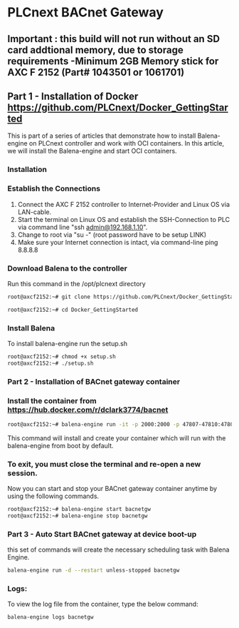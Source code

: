 # PLCnext BACnet Gateway

## Important : this build will not run without an SD card addtional memory, due to storage requirements -Minimum 2GB Memory stick for AXC F 2152 (Part# 1043501 or 1061701)

## Part 1 - Installation of Docker https://github.com/PLCnext/Docker_GettingStarted
This is part of a series of articles that demonstrate how to install Balena-engine on PLCnext controller and work with OCI containers. In this article, we will install the Balena-engine and start OCI containers.

### Installation

### Establish the Connections
1. Connect the AXC F 2152 controller to Internet-Provider and Linux OS via LAN-cable.
2. Start the terminal on Linux OS and establish the SSH-Connection to PLC via command line "ssh admin@192.168.1.10".
3. Change to root via "su -" (root password have to be setup LINK)
4. Make sure your Internet connection is intact, via command-line ping 8.8.8.8


### Download Balena to the controller
Run this command in the /opt/plcnext directory
```bash
root@axcf2152:~# git clone https://github.com/PLCnext/Docker_GettingStarted.git 

root@axcf2152:~# cd Docker_GettingStarted
```
### Install Balena

To install balena-engine run the setup.sh
```bash
root@axcf2152:~# chmod +x setup.sh
root@axcf2152:~# ./setup.sh
```
### Part 2 - Installation of BACnet gateway container

### Install the container from https://hub.docker.com/r/dclark3774/bacnet

```bash
root@axcf2152:~# balena-engine run -it -p 2000:2000 -p 47807-47810:47807-47810 --network=host --privileged --name=bacnetgw dclark3774/bacnet:v003
```
This command will install and create your container which will run with the balena-engine from boot by default.

### To exit, you must close the terminal and re-open a new session.

Now you can start and stop your BACnet gateway container anytime by using the following commands.
```bash
root@axcf2152:~# balena-engine start bacnetgw
root@axcf2152:~# balena-engine stop bacnetgw
```
### Part 3 - Auto Start BACnet gateway at device boot-up

this set of commands will create the necessary scheduling task with Balena Engine.

```bash
balena-engine run -d --restart unless-stopped bacnetgw
```

### Logs:

To view the log file from the container, type the below command:

```bash
balena-engine logs bacnetgw
```

